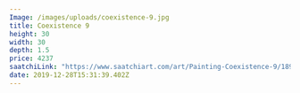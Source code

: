 ```yaml
---
Image: /images/uploads/coexistence-9.jpg
title: Coexistence 9
height: 30
width: 30
depth: 1.5
price: 4237
saatchiLink: "https://www.saatchiart.com/art/Painting-Coexistence-9/189576/4204721/view"
date: 2019-12-28T15:31:39.402Z
---
```

